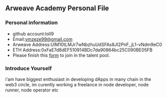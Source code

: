 ## Arweave Academy Personal File

### Personal information

- github account:loll9
- Email:ymzeze99@gmail.com
- Arweave Address:UlM10tLMJr7wNbzhuUdSFAs8JI2PnF_jL1-vNdm9eC0
- ETH Address:0xFaE7d8dEF510914BDc7da90864bc25C090BE05FB
- Please finish this [form](https://docs.google.com/forms/d/e/1FAIpQLSfWA5fIIcBgmRppm3jNz5vmf9Mai_QMVil-2pO4r7YKn_Zhtw/viewform?usp=sf_link) to join in the talent pool.

### Introduce Yourself
i'am have biggest enthusiast in developing dApps in many chain in the web3 circle, im curently working a freelance in node developer, node runner, node operator etc
